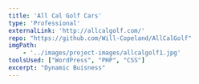 ```yaml
---
title: 'All Cal Golf Cars'
type: 'Professional'
externalLink: 'http://allcalgolf.com/'
repo: "https://github.com/Will-Copeland/AllCalGolf"
imgPath:
    - '../images/project-images/allcalgolf1.jpg'
toolsUsed: ["WordPress", "PHP", "CSS"]
excerpt: "Dynamic Buisness"
---
```

